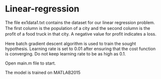 # Linear-regression

The ﬁle ex1data1.txt contains the dataset for our linear regression problem. The ﬁrst column is the population of a city and the second column is the proﬁt of a food truck in that city. A negative value for proﬁt indicates a loss. 

Here batch gradient descent algorithm is used to train the sought hypothesis.
Learning rate is set to 0.01 after ensuring that the cost function is converging.
Do not keep learning rate to be as high as 0.1.

Open main.m file to start.

The model is trained on MATLAB2015
